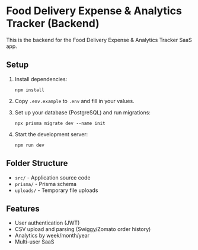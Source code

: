 # Food Delivery Expense & Analytics Tracker (Backend)

This is the backend for the Food Delivery Expense & Analytics Tracker SaaS app.

## Setup

1. Install dependencies:
   ```
   npm install
   ```

2. Copy `.env.example` to `.env` and fill in your values.

3. Set up your database (PostgreSQL) and run migrations:
   ```
   npx prisma migrate dev --name init
   ```

4. Start the development server:
   ```
   npm run dev
   ```

## Folder Structure

- `src/` - Application source code
- `prisma/` - Prisma schema
- `uploads/` - Temporary file uploads

## Features

- User authentication (JWT)
- CSV upload and parsing (Swiggy/Zomato order history)
- Analytics by week/month/year
- Multi-user SaaS